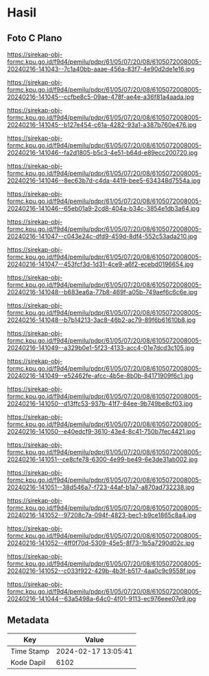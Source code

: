 # Hasil

## Foto C Plano

https://sirekap-obj-formc.kpu.go.id/f9d4/pemilu/pdpr/61/05/07/20/08/6105072008005-20240216-141043--7c1a40bb-aaae-456a-83f7-4e90d2de1e16.jpg

https://sirekap-obj-formc.kpu.go.id/f9d4/pemilu/pdpr/61/05/07/20/08/6105072008005-20240216-141045--ccfbe8c5-09ae-478f-ae4e-a36f81a4aada.jpg

https://sirekap-obj-formc.kpu.go.id/f9d4/pemilu/pdpr/61/05/07/20/08/6105072008005-20240216-141045--b127e454-c61a-4282-93a1-a387b760e476.jpg

https://sirekap-obj-formc.kpu.go.id/f9d4/pemilu/pdpr/61/05/07/20/08/6105072008005-20240216-141046--fa2d1805-b5c3-4e51-b64d-e89ecc200720.jpg

https://sirekap-obj-formc.kpu.go.id/f9d4/pemilu/pdpr/61/05/07/20/08/6105072008005-20240216-141046--8ec63b7d-c4da-4419-bee5-634348d7554a.jpg

https://sirekap-obj-formc.kpu.go.id/f9d4/pemilu/pdpr/61/05/07/20/08/6105072008005-20240216-141046--65eb01a9-2cd8-404a-b34c-3854e1db3a64.jpg

https://sirekap-obj-formc.kpu.go.id/f9d4/pemilu/pdpr/61/05/07/20/08/6105072008005-20240216-141047--c043e24c-dfd9-459d-8df4-552c53ada210.jpg

https://sirekap-obj-formc.kpu.go.id/f9d4/pemilu/pdpr/61/05/07/20/08/6105072008005-20240216-141047--453fcf3d-1d31-4ce9-a6f2-ecebd0196654.jpg

https://sirekap-obj-formc.kpu.go.id/f9d4/pemilu/pdpr/61/05/07/20/08/6105072008005-20240216-141048--b683ea6a-77b8-469f-a05b-749aef6c6c6e.jpg

https://sirekap-obj-formc.kpu.go.id/f9d4/pemilu/pdpr/61/05/07/20/08/6105072008005-20240216-141048--b7b14213-3ac8-46b2-ac79-89f6b61610b8.jpg

https://sirekap-obj-formc.kpu.go.id/f9d4/pemilu/pdpr/61/05/07/20/08/6105072008005-20240216-141049--a329b0e1-5f23-4133-acc4-01e7dcd3c105.jpg

https://sirekap-obj-formc.kpu.go.id/f9d4/pemilu/pdpr/61/05/07/20/08/6105072008005-20240216-141049--e52462fe-afcc-4b5e-8b0b-84171909f6c1.jpg

https://sirekap-obj-formc.kpu.go.id/f9d4/pemilu/pdpr/61/05/07/20/08/6105072008005-20240216-141050--d13ffc53-937b-41f7-84ee-9b749be8cf03.jpg

https://sirekap-obj-formc.kpu.go.id/f9d4/pemilu/pdpr/61/05/07/20/08/6105072008005-20240216-141050--e40edcf9-3610-43e4-8c41-750b7fec4421.jpg

https://sirekap-obj-formc.kpu.go.id/f9d4/pemilu/pdpr/61/05/07/20/08/6105072008005-20240216-141051--ce8cfe78-6300-4e99-be49-6e3de31ab002.jpg

https://sirekap-obj-formc.kpu.go.id/f9d4/pemilu/pdpr/61/05/07/20/08/6105072008005-20240216-141051--38d546a7-f723-44af-b1a7-a870ad732238.jpg

https://sirekap-obj-formc.kpu.go.id/f9d4/pemilu/pdpr/61/05/07/20/08/6105072008005-20240216-141052--97208c7a-094f-4823-bec1-b9ce1865c8a4.jpg

https://sirekap-obj-formc.kpu.go.id/f9d4/pemilu/pdpr/61/05/07/20/08/6105072008005-20240216-141052--4ff0f70d-5309-45e5-8f73-1b5a7290d02c.jpg

https://sirekap-obj-formc.kpu.go.id/f9d4/pemilu/pdpr/61/05/07/20/08/6105072008005-20240216-141052--c033f922-429b-4b3f-b517-4aa0c9c9558f.jpg

https://sirekap-obj-formc.kpu.go.id/f9d4/pemilu/pdpr/61/05/07/20/08/6105072008005-20240216-141044--63a5498a-64c0-4f01-9113-ec976eee07e9.jpg


## Metadata

| Key        | Value               |
| ---------- | ------------------- |
| Time Stamp | 2024-02-17 13:05:41 |
| Kode Dapil | 6102                |



